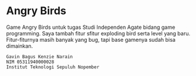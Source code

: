 # Angry Birds

Game Angry Birds untuk tugas Studi Independen Agate bidang game programming. Saya tambah fitur sfitur exploding bird serta level yang baru. Fitur-fiturnya masih banyak yang bug, tapi base gamenya sudah bisa dimainkan.
```
Gavin Bagus Kenzie Narain
NIM 05311940000028 
Institut Teknologi Sepuluh Nopember
```
